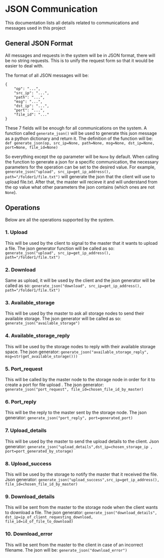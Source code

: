 # JSON Communication
This documentation lists all details related to communications and messages used in this project
## General JSON Format
All messages and requests in the system will be in JSON format, there will be no string requests. This is to unify the request form so that it would be easier to deal with.

The format of all JSON messages will be:
```
{
	"op": "...",
	"src_ip": "...",
	"path": "...",
	"msg": "...",
	"dst_ip": "...",
	"port": "...",
	"file_id": "..."
}
```
These 7 fields will be enough for all communications on the system. A function called `generate_json()` will be used to generate this json message as a python dictionary and return it. The definition of the function will be:
`def generate_json(op, src_ip=None, path=None, msg=None, dst_ip=None, port=None, file_id=None)`

So everything except the op parameter will be `None` by default. When calling the function to generate a json for a specific communication, the necessary parameters for the operation can be set to the desired value. For example, `generate_json("upload", src_ip=get_ip_address(), path="/folder1/file.txt")` will generate the json that the client will use to upload file.txt. After that, the master will recieve it and will understand from the op value what other parameters the json contains (which ones are not `None`).

## Operations
Below are all the operations supported by the system.
### 1. Upload
This will be used by the client to signal to the master that it wants to  upload a file. The json generator function will be called as so: `generate_json("upload", src_ip=get_ip_address(), path="/folder1/file.txt")`
### 2. Download
Same as upload, it will be used by the client and the json generator will be called as so: `generate_json("download", src_ip=get_ip_address(), path="/folder1/file.txt")`
### 3. Available_storage
This will be used by the master to ask all storage nodes to send their available storage. The json generator will be called as so: `generate_json("available_storage")`
### 4. Available_storage_reply
This will be used by the storage nodes to reply with their available storage space. The json generator: `generate_json("available_storage_reply", msg=str(get_available_storage()))`
### 5. Port_request
This will be called by the master node to the storage node in order for it to create a port for file upload . The json generator: `generate_json("port_request", file_id=chosen_file_id_by_master)`
### 6. Port_reply
This will be the reply to the master sent by the storage node. The json generator: `generate_json("port_reply", port=generated_port)`
### 7. Upload_details
This will be used by the master to send the upload details to the client. Json generator: `generate_json("upload_details",dst_ip=chosen_storage_ip , port=port_generated_by_storage)`
### 8. Upload_success
This will be used by the storage to notify the master that it received the file. Json generator: `generate_json("upload_success",src_ip=get_ip_address(), file_id=chosen_file_id_by_master)`
### 9. Download_details
This will be sent from the master to the storage node when the client wants to download a file. The json generator: `generate_json("download_details", dst_ip=ip_of_client_requesting_download, file_id=id_of_file_to_download)`
### 10. Download_error
This will be sent from the master to the client in case of an incorrect filename. The json will be: `generate_json("download_error")`
